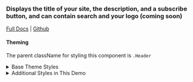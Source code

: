 ### Displays the title of your site, the description, and a subscribe button, and can contain search and your logo (coming soon)

[Full Docs](pinpt.github.io/react/?path=/docs/components-header) | [Github](https://github.com/pinpt/react/tree/master/src/components/Header)

#### Theming

The parent className for styling this component is `.Header`

<details>
	<summary>Base Theme Styles</summary>

```css
.Header {
	display: flex;
}

.Header .title {
	font-weight: 600;
}

.Header .center {
	flex-grow: 1;
	text-align: center;
	display: flex;
	flex-direction: column;
	justify-content: center;
}

.Header .action {
	margin: 2rem auto;
}
```

</details>

<details>
	<summary>Additional Styles in This Demo</summary>

```css
.Header {
	background-color: #332a40;
	color: #faf9f9;
}
```

</details>
